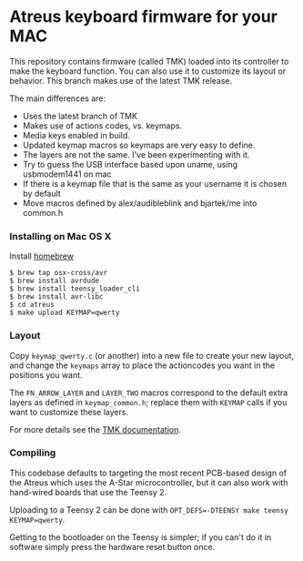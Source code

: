 # Atreus keyboard firmware for your MAC

This repository contains firmware (called TMK) loaded into its
controller to make the keyboard function. You can also use it to
customize its layout or behavior. This branch makes use of the latest TMK release.

The main differences are:

- Uses the latest branch of TMK
- Makes use of actions codes, vs. keymaps.
- Media keys enabled in build.
- Updated keymap macros so keymaps are very easy to define.
- The layers are not the same. I've been experimenting with it.
- Try to guess the USB interface based upon uname, using usbmodem1441 on mac
- If there is a keymap file that is the same as your username it is chosen by default
- Move macros defined by alex/audibleblink and bjartek/me into common.h

### Installing on Mac OS X

Install [homebrew](http://brew.sh/)

    $ brew tap osx-cross/avr
    $ brew install avrdude
    $ brew install teensy_loader_cli
    $ brew install avr-libc
    $ cd atreus
    $ make upload KEYMAP=qwerty

### Layout

Copy `keymap_qwerty.c` (or another) into a new file to create your new
layout, and change the `keymaps` array to place the actioncodes you want
in the positions you want.

The `FN_ARROW_LAYER` and `LAYER_TWO` macros correspond to the default
extra layers as defined in `keymap_common.h`; replace them with
`KEYMAP` calls if you want to customize these layers.

For more details see the [TMK documentation](tmk/README.md).

### Compiling

This codebase defaults to targeting the most recent PCB-based design
of the Atreus which uses the A-Star microcontroller, but it can also
work with hand-wired boards that use the Teensy 2.

Uploading to a Teensy 2 can be done with `OPT_DEFS=-DTEENSY make teensy
KEYMAP=qwerty`. 

Getting to the bootloader on the Teensy is simpler;
if you can't do it in software simply press the hardware reset button
once.

